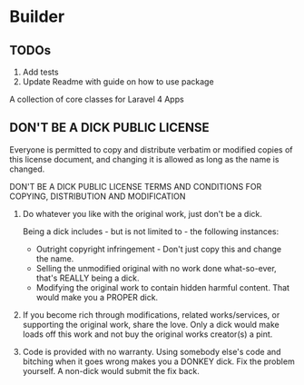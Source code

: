 Builder
======

TODOs
-----
1. Add tests
2. Update Readme with guide on how to use package

A collection of core classes for Laravel 4 Apps

DON'T BE A DICK PUBLIC LICENSE
------------------------------

Everyone is permitted to copy and distribute verbatim or modified copies of this license document, and changing it is allowed as long as the name is changed.

DON'T BE A DICK PUBLIC LICENSE TERMS AND CONDITIONS FOR COPYING, DISTRIBUTION AND MODIFICATION

1. Do whatever you like with the original work, just don't be a dick.

    Being a dick includes - but is not limited to - the following instances:

    - Outright copyright infringement - Don't just copy this and change the name.
    - Selling the unmodified original with no work done what-so-ever, that's REALLY being a dick.
    - Modifying the original work to contain hidden harmful content. That would make you a PROPER dick.

2. If you become rich through modifications, related works/services, or supporting the original work, share the love. Only a dick would make loads off this work and not buy the original works creator(s) a pint.

3. Code is provided with no warranty. Using somebody else's code and bitching when it goes wrong makes you a DONKEY dick. Fix the problem yourself. A non-dick would submit the fix back.